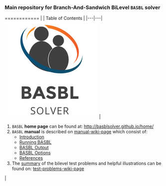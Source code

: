 ### Main repository for **B**ranch-**A**nd-**S**andwich **B**i**L**evel `BASBL` solver



============
|   | Table of Contents  |
|---|---|
![](https://github.com/basblsolver/manual/blob/master/images/BASBL-logo-2nd-version.png) | <ol><li> `BASBL` __home page__ can be found at: http://basblsolver.github.io/home/ </li> <li> `BASBL` __manual__ is described on [manual-wiki-page](https://github.com/basblsolver/manual/wiki) which consist of: <ul><li>[Introduction](https://github.com/basblsolver/manual/wiki/Introduction)</li><li>[Running BASBL](https://github.com/basblsolver/manual/wiki/Running-BASBL)</li><li>[BASBL Output](https://github.com/basblsolver/manual/wiki/BASBL-Output)</li><li>[BASBL Options](https://github.com/basblsolver/manual/wiki/BASBL-Options)</li><li>[References](https://github.com/basblsolver/manual/wiki/References)</li></ul></li><li>The [summary](https://github.com/basblsolver/test-problems/wiki/Summary) of the bilevel test problems and helpful illustrations can be found on: [test-problems-wiki-page](https://github.com/basblsolver/test-problems/wiki)</li></ol> |

